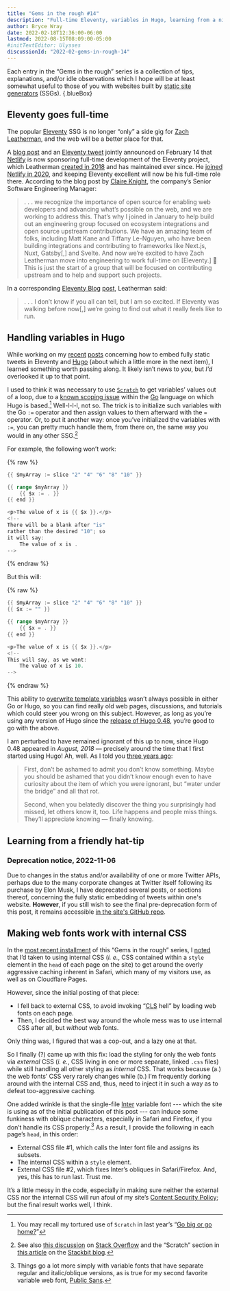 ```yaml
---
title: "Gems in the rough #14"
description: "Full-time Eleventy, variables in Hugo, learning from a nice tweet, using web fonts with internal CSS."
author: Bryce Wray
date: 2022-02-18T12:36:00-06:00
lastmod: 2022-08-15T08:09:00-05:00
#initTextEditor: Ulysses
discussionId: "2022-02-gems-in-rough-14"
---
```


Each entry in the “Gems in the rough” series is a collection of tips, explanations, and/or idle observations which I hope will be at least somewhat useful to those of you with websites built by [static site generators](https://jamstack.org/generators) (SSGs).
{.blueBox}

## Eleventy goes full-time

The popular [Eleventy](https://11ty.dev/) SSG is no longer “only” a side gig for [Zach Leatherman](https://zachleat.com/), and the web will be a better place for that.

A [blog post](https://www.netlify.com/blog/growing-our-open-source-contributions) and an [Eleventy tweet](https://twitter.com/eleven_ty/status/1493284209925967872) jointly announced on February 14 that [Netlify](https://netlify.com/) is now sponsoring full-time development of the Eleventy project, which Leatherman [created in 2018](https://www.zachleat.com/web/introducing-eleventy/) and has maintained ever since. He [joined Netlify in 2020](https://www.zachleat.com/web/netlify/), and keeping Eleventy excellent will now be his full-time role there. According to the blog post by [Claire Knight](https://twitter.com/krider2010), the company’s Senior Software Engineering Manager:

> .&nbsp;.&nbsp;. we recognize the importance of open source for enabling web developers and advancing what’s possible on the web, and we are working to address this. That’s why I joined in January to help build out an engineering group focused on ecosystem integrations and open source upstream contributions. We have an amazing team of folks, including Matt Kane and Tiffany Le-Nguyen, who have been building integrations and contributing to frameworks like Next.js, Nuxt, Gatsby[,] and Svelte. And now we’re excited to have Zach Leatherman move into engineering to work full-time on [Eleventy.]  🚀 This is just the start of a group that will be focused on contributing upstream and to help and support such projects.

In a corresponding [Eleventy Blog](https://www.11ty.dev/blog/) [post](https://www.11ty.dev/blog/eleventy-oss/), Leatherman said:

> .&nbsp;.&nbsp;. I don’t know if you all can tell, but I am so excited. If Eleventy was walking before now[,] we’re going to find out what it really feels like to run.

## Handling variables in Hugo

While working on my [recent](/posts/2022/02/static-tweets-eleventy-hugo/) [posts](/posts/static-tweets-eleventy-hugo-part-2/) concerning how to embed fully static tweets in Eleventy and [Hugo](https://gohugo.io/) (about which a little more in the next item), I learned something worth passing along. It likely isn’t news to *you*, but *I’d* overlooked it up to that point.

I used to think it was necessary to use [`Scratch`](https://gohugo.io/functions/scratch) to get variables’ values out of a loop, due to a [known scoping issue](https://www.regisphilibert.com/blog/2017/04/hugo-scratch-explained-variable/) within the [Go](https://go.dev) language on which Hugo is based.[^1] <span class="text-nowrap">Well-l-l-l,</span> not so. The trick is to initialize such variables with the Go `:=` operator and then assign values to them afterward with the `=` operator. Or, to put it another way: once you’ve initialized the variables with `:=`, you can pretty much handle them, from there on, the same way you would in any other SSG.[^2]

For example, the following won’t work:

{% raw %}
```go
{{ $myArray := slice "2" "4" "6" "8" "10" }}

{{ range $myArray }}
	{{ $x := . }}
{{ end }}

<p>The value of x is {{ $x }}.</p>
<!--
There will be a blank after "is"
rather than the desired "10"; so
it will say:
	The value of x is .
-->
```
{% endraw %}

But this will:

{% raw %}
```go
{{ $myArray := slice "2" "4" "6" "8" "10" }}
{{ $x := "" }}

{{ range $myArray }}
	{{ $x = . }}
{{ end }}

<p>The value of x is {{ $x }}.</p>
<!--
This will say, as we want:
	The value of x is 10.
-->
```
{% endraw %}

This ability to [overwrite template variables](https://github.com/golang/go/issues/10608) wasn’t always possible in either Go or Hugo, so you can find really old web pages, discussions, and tutorials which could steer you wrong on this subject. However, as long as you’re using any version of Hugo since the [release of Hugo 0.48](https://gohugo.io/news/0.48-relnotes/), you’re good to go with the above.

I am perturbed to have remained ignorant of this up to now, since Hugo 0.48 appeared in *August, 2018* — precisely around the time that I first started using Hugo! Ah, well. As I told you [three years ago](/posts/2019/02/old-dog-old-trick/#share-the-shame-but-share-the-help-too):

> First, don’t be ashamed to admit you don’t know something. Maybe you should be ashamed that you didn’t know enough even to have curiosity about the item of which you were ignorant, but “water under the bridge” and all that rot.
>
> Second, when you belatedly discover the thing you surprisingly had missed, let others know it, too. Life happens and people miss things. They’ll appreciate knowing — finally knowing.

## Learning from a friendly hat-tip

### Deprecation notice, 2022-11-06

Due to changes in the status and/or availability of one or more Twitter APIs, perhaps due to the many corporate changes at Twitter itself following its purchase by Elon Musk, I have deprecated several posts, or sections thereof, concerning the fully static embedding of tweets within one's website. **However**, if you still wish to see the final pre-deprecation form of this post, it remains accessible [in the site's GitHub repo](https://github.com/brycewray/eleventy_site/blob/main/.deprecated/content/posts/2022/02/gems-in-rough-14/index.md).

## Making web fonts work with internal CSS

In the [most recent installment](/posts/2022/01/gems-in-rough-13/) of this “Gems in the rough” series, I [noted](/posts/2022/01/gems-in-rough-13/#why-i-returned-to-internal-css) that I’d taken to using internal CSS (*i. e.*, CSS contained within a `style` element in the `head` of each page on the site) to get around the overly aggressive caching inherent in Safari, which many of my visitors use, as well as on Cloudflare Pages.

However, since the initial posting of that piece:

- I fell back to external CSS, to avoid invoking “[CLS](https://web.dev/cls/) hell” by loading web fonts on each page.
- Then, I decided the best way around the whole mess was to use internal CSS after all, but *without* web fonts.

Only thing was, I figured that was a cop-out, and a lazy one at that.

So I finally (?) came up with this fix: load the styling for only the web fonts via *external* CSS (*i. e.*, CSS living in one or more separate, linked `.css` files) while still handling all other styling as *internal* CSS. That works because (a.) the web fonts’ CSS very rarely changes while (b.) I’m frequently dorking around with the internal CSS and, thus, need to inject it in such a way as to defeat too-aggressive caching.

One added wrinkle is that the single-file [Inter](https://rsms.me/inter/) variable font --- which the site is using as of the initial publication of this post --- can induce some funkiness with oblique characters, especially in Safari and Firefox, if you don’t handle its CSS properly.[^4] As a result, I provide the following in each page’s `head`, in this order:

- External CSS file #1, which calls the Inter font file and assigns its subsets.
- The internal CSS within a `style` element.
- External CSS file #2, which fixes Inter’s obliques in Safari/Firefox. And, yes, this has to run last. Trust me.

It’s a little messy in the code, especially in making sure neither the external CSS nor the internal CSS will run afoul of my site’s [Content Security Policy](https://content-security-policy.com/); but the final result works well, I think.

[^1]:	You may recall my tortured use of `Scratch` in last year’s “[Go big or go home?](/posts/2021/02/go-big-go-home/)”

[^2]:	See also [this discussion](https://stackoverflow.com/questions/17891226/difference-between-and-operators-in-go) on [Stack Overflow](https://stackoverflow.com/) and the “Scratch” section in [this article](https://www.stackbit.com/blog/advanced-hugo-templates/) on the [Stackbit blog](https://www.stackbit.com/blog/).

[^3]:	I had no luck regardless of whether I used my bespoke Hugo shortcodes or the Eleventy shortcode, the latter of which uses a completely different API and a [smarter dev](https://twitter.com/KyleMitBTV)’s code.

[^4]:	Things go a lot more simply with variable fonts that have separate regular and italic/oblique versions, as is true for my second favorite variable web font, [Public Sans](https://public-sans.digital.gov/).
